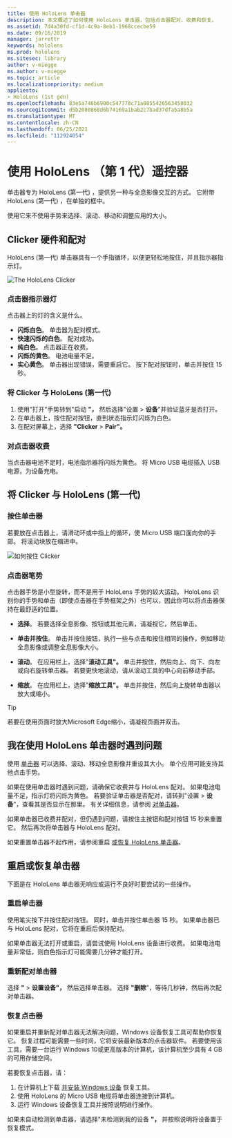 ```yaml
---
title: 使用 HoloLens 单击器
description: 本文概述了如何使用 HoloLens 单击器，包括点击器配对、收费和恢复。
ms.assetid: 7d4a30fd-cf1d-4c9a-8eb1-1968ccecbe59
ms.date: 09/16/2019
manager: jarrettr
keywords: hololens
ms.prod: hololens
ms.sitesec: library
author: v-miegge
ms.author: v-miegge
ms.topic: article
ms.localizationpriority: medium
appliesto:
- HoloLens (1st gen)
ms.openlocfilehash: 83e5a746b6900c547778c71a0855426563458032
ms.sourcegitcommit: d5b2080868d6b74169a1bab2c7bad37dfa5a8b5a
ms.translationtype: MT
ms.contentlocale: zh-CN
ms.lasthandoff: 06/25/2021
ms.locfileid: "112924054"
---
```

# <a name="use-the-hololens-1st-gen-clicker"></a>使用 HoloLens （第 1 代）遥控器

单击器专为 HoloLens (第一代) ，提供另一种与全息影像交互的方式。 它附带 HoloLens (第一代) ，在单独的框中。

使用它来不使用手势来选择、滚动、移动和调整应用的大小。

## <a name="clicker-hardware-and-pairing"></a>Clicker 硬件和配对

HoloLens (第一代) 单击器具有一个手指循环，以便更轻松地按住，并且指示器指示灯。

![The HoloLens Clicker](images/use-hololens-clicker-1.png)

### <a name="clicker-indicator-lights"></a>点击器指示器灯

点击器上的灯的含义是什么。

- **闪烁白色**。 单击器为配对模式。
- **快速闪烁的白色**。 配对成功。
- **纯白色**。 点击器正在收费。
- **闪烁的黄色**。 电池电量不足。
- **实心黄色**。 单击器出现错误，需要重启它。 按下配对按钮时，单击并按住 15 秒。

### <a name="pair-the-clicker-with-your-hololens-1st-gen"></a>将 Clicker 与 HoloLens (第一代) 

1. 使用"打开"手势转到"启动 **"，** 然后选择"设置  >  **设备**"并验证蓝牙是否打开。
1. 在单击器上，按住配对按钮，直到状态指示灯闪烁为白色。
1. 在配对屏幕上，选择 **"Clicker**  >  **Pair"。**

### <a name="charge-the-clicker"></a>对点击器收费

当点击器电池不足时，电池指示器将闪烁为黄色。 将 Micro USB 电缆插入 USB 电源，为设备充电。

## <a name="use-the-clicker-with-hololens-1st-gen"></a>将 Clicker 与 HoloLens (第一代) 

### <a name="hold-the-clicker"></a>按住单击器

若要放在点击器上，请滑动环或中指上的循环，使 Micro USB 端口面向你的手部。 将滚动块放在缩进中。

![如何按住 Clicker](images/use-hololens-clicker-2.png)

### <a name="clicker-gestures"></a>点击器笔势

点击器手势是小型旋转，而不是用于 HoloLens 手势的较大运动。 HoloLens 识别你的手势和单击（即使点击器在手势框架之外）也可以[](hololens1-basic-usage.md)，因此你可以将点击器保持在最舒适的位置。

- **选择**。 若要选择全息影像、按钮或其他元素，请凝视它，然后单击。

- **单击并按住**。 单击并按住按钮，执行一些与点击和按住相同的操作，例如移动全息影像或调整全息影像大小。

- **滚动**。 在应用栏上，选择"**滚动工具"。** 单击并按住，然后向上、向下、向左或向右旋转单击器。 若要更快地滚动，请从滚动工具的中心向前移动手部。

- **缩放**。 在应用栏上，选择"**缩放工具"。** 单击并按住，然后向上旋转单击器以放大或缩小。

> [!TIP]
> 若要在使用页面时放大Microsoft Edge缩小，请凝视页面并双击。

## <a name="im-having-problems-using-the-hololens-clicker"></a>我在使用 HoloLens 单击器时遇到问题

使用 [单击器](hololens1-clicker.md) 可以选择、滚动、移动全息影像并重设其大小。 单个应用可能支持其他点击手势。

如果在使用单击器时遇到问题，请确保它收费并与 HoloLens 配对。 如果电池电量不足，指示灯将闪烁为黄色。 若要验证单击器是否配对，请转到"设置  >  **设备**"，查看其是否显示在那里。 有关详细信息，请参阅 [对单击器](hololens1-clicker.md)。

如果单击器已收费并配对，但仍遇到问题，请按住主按钮和配对按钮 15 秒来重置它。 然后再次将单击器与 HoloLens 配对。

如果重置单击器不起作用，请参阅重启 [或恢复 HoloLens 单击器](hololens1-clicker.md#restart-or-recover-the-clicker)。
## <a name="restart-or-recover-the-clicker"></a>重启或恢复单击器

下面是在 HoloLens 单击器无响应或运行不良好时要尝试的一些操作。

### <a name="restart-the-clicker"></a>重启单击器

使用笔尖按下并按住配对按钮。 同时，单击并按住单击器 15 秒。 如果单击器已与 HoloLens 配对，它将在重启后保持配对。

如果单击器无法打开或重启，请尝试使用 HoloLens 设备进行收费。 如果电池电量非常低，则白色指示灯可能需要几分钟才能打开。

### <a name="re-pair-the-clicker"></a>重新配对单击器

选择 **"**  >  **设置设备"，** 然后选择单击器。 选择 **"删除**"，等待几秒钟，然后再次配对单击器。

### <a name="recover-the-clicker"></a>恢复点击器

如果重启并重新配对单击器无法解决问题，Windows 设备恢复工具可帮助你恢复它。 恢复过程可能需要一些时间，它将安装最新版本的点击器软件。 若要使用该工具，需要一台运行 Windows 10或更高版本的计算机，该计算机至少具有 4 GB 的可用存储空间。

若要恢复点击器，请：

1. 在计算机上下载 [并安装 Windows 设备](https://dev.azure.com/ContentIdea/ContentIdea/_queries/query/8a004dbe-73f8-4a32-94bc-368fc2f2a895/) 恢复工具。
1. 使用 HoloLens 的 Micro USB 电缆将单击器连接到计算机。
1. 运行 Windows 设备恢复工具并按照说明进行操作。

如果未自动检测到单击器，请选择"未检测到我的设备 **"，** 并按照说明将设备置于恢复模式。

